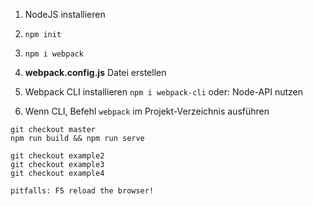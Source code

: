 1. NodeJS installieren

2. `npm init`

3. `npm i webpack`

4. **webpack.config.js** Datei erstellen

5. Webpack CLI installieren `npm i webpack-cli` oder: Node-API nutzen

6. Wenn CLI, Befehl `webpack` im Projekt-Verzeichnis ausführen

``````
git checkout master
npm run build && npm run serve

git checkout example2
git checkout example3
git checkout example4

pitfalls: F5 reload the browser!
``````
